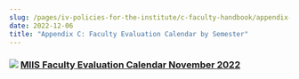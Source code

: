```yaml
---
slug: /pages/iv-policies-for-the-institute/c-faculty-handbook/appendix-c-faculty-evaluation-calendar-by-semester
date: 2022-12-06
title: "Appendix C: Faculty Evaluation Calendar by Semester"
---
```


### ![](https://www.middlebury.edu/modules/file/icons/application-pdf.png) [MIIS Faculty Evaluation Calendar November 2022](/assets/miis-faculty-evaluation-calendar-nov-2022.pdf)